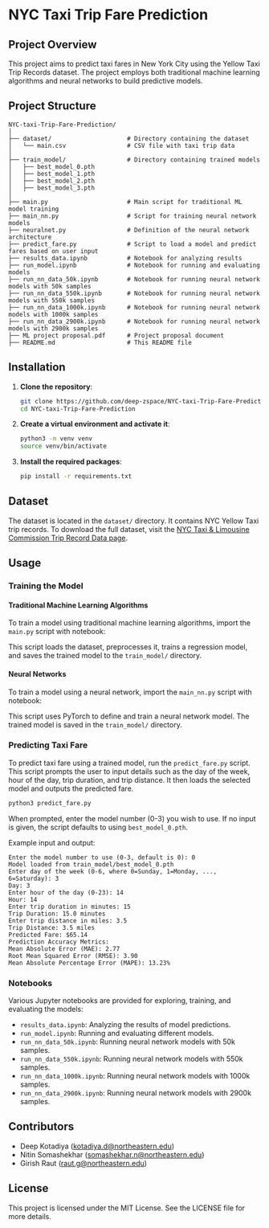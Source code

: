 
# NYC Taxi Trip Fare Prediction

## Project Overview

This project aims to predict taxi fares in New York City using the Yellow Taxi Trip Records dataset. The project employs both traditional machine learning algorithms and neural networks to build predictive models.

## Project Structure

```
NYC-taxi-Trip-Fare-Prediction/
│
├── dataset/                     # Directory containing the dataset
│   └── main.csv                 # CSV file with taxi trip data
│
├── train_model/                 # Directory containing trained models
│   ├── best_model_0.pth
│   ├── best_model_1.pth
│   ├── best_model_2.pth
│   ├── best_model_3.pth
│
├── main.py                      # Main script for traditional ML model training
├── main_nn.py                   # Script for training neural network models
├── neuralnet.py                 # Definition of the neural network architecture
├── predict_fare.py              # Script to load a model and predict fares based on user input
├── results_data.ipynb           # Notebook for analyzing results
├── run_model.ipynb              # Notebook for running and evaluating models
├── run_nn_data_50k.ipynb        # Notebook for running neural network models with 50k samples
├── run_nn_data_550k.ipynb       # Notebook for running neural network models with 550k samples
├── run_nn_data_1000k.ipynb      # Notebook for running neural network models with 1000k samples
├── run_nn_data_2900k.ipynb      # Notebook for running neural network models with 2900k samples
├── ML project proposal.pdf      # Project proposal document
├── README.md                    # This README file
```

## Installation

1. **Clone the repository**:
    ```bash
    git clone https://github.com/deep-zspace/NYC-taxi-Trip-Fare-Prediction.git
    cd NYC-taxi-Trip-Fare-Prediction
    ```

2. **Create a virtual environment and activate it**:
    ```bash
    python3 -m venv venv
    source venv/bin/activate
    ```

3. **Install the required packages**:
    ```bash
    pip install -r requirements.txt
    ```

## Dataset

The dataset is located in the `dataset/` directory. It contains NYC Yellow Taxi trip records. To download the full dataset, visit the [NYC Taxi & Limousine Commission Trip Record Data page](https://www.nyc.gov/site/tlc/about/tlc-trip-record-data.page).

## Usage

### Training the Model

#### Traditional Machine Learning Algorithms

To train a model using traditional machine learning algorithms, import the `main.py` script with notebook:

This script loads the dataset, preprocesses it, trains a regression model, and saves the trained model to the `train_model/` directory.

#### Neural Networks

To train a model using a neural network, import the `main_nn.py` script with notebook:

This script uses PyTorch to define and train a neural network model. The trained model is saved in the `train_model/` directory.

### Predicting Taxi Fare

To predict taxi fare using a trained model, run the `predict_fare.py` script. This script prompts the user to input details such as the day of the week, hour of the day, trip duration, and trip distance. It then loads the selected model and outputs the predicted fare.

```bash
python3 predict_fare.py
```

When prompted, enter the model number (0-3) you wish to use. If no input is given, the script defaults to using `best_model_0.pth`.

Example input and output:
```
Enter the model number to use (0-3, default is 0): 0
Model loaded from train_model/best_model_0.pth
Enter day of the week (0-6, where 0=Sunday, 1=Monday, ..., 6=Saturday): 3
Day: 3
Enter hour of the day (0-23): 14
Hour: 14
Enter trip duration in minutes: 15
Trip Duration: 15.0 minutes
Enter trip distance in miles: 3.5
Trip Distance: 3.5 miles
Predicted Fare: $65.14
Prediction Accuracy Metrics:
Mean Absolute Error (MAE): 2.77
Root Mean Squared Error (RMSE): 3.90
Mean Absolute Percentage Error (MAPE): 13.23%
```

### Notebooks

Various Jupyter notebooks are provided for exploring, training, and evaluating the models:

- `results_data.ipynb`: Analyzing the results of model predictions.
- `run_model.ipynb`: Running and evaluating different models.
- `run_nn_data_50k.ipynb`: Running neural network models with 50k samples.
- `run_nn_data_550k.ipynb`: Running neural network models with 550k samples.
- `run_nn_data_1000k.ipynb`: Running neural network models with 1000k samples.
- `run_nn_data_2900k.ipynb`: Running neural network models with 2900k samples.

## Contributors

- Deep Kotadiya (kotadiya.d@northeastern.edu)
- Nitin Somashekhar (somashekhar.n@northeastern.edu)
- Girish Raut (raut.g@northeastern.edu)

## License

This project is licensed under the MIT License. See the LICENSE file for more details.
